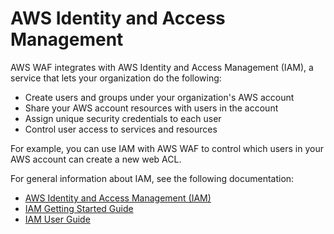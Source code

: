 # AWS Identity and Access Management<a name="aws-waf-iam"></a>

AWS WAF integrates with AWS Identity and Access Management \(IAM\), a service that lets your organization do the following:
+ Create users and groups under your organization's AWS account
+ Share your AWS account resources with users in the account
+ Assign unique security credentials to each user
+ Control user access to services and resources

For example, you can use IAM with AWS WAF to control which users in your AWS account can create a new web ACL\.

For general information about IAM, see the following documentation:
+ [AWS Identity and Access Management \(IAM\)](http://aws.amazon.com/iam/)
+ [IAM Getting Started Guide](http://docs.aws.amazon.com/IAM/latest/GettingStartedGuide/)
+ [IAM User Guide](http://docs.aws.amazon.com/IAM/latest/UserGuide/)